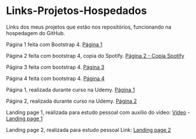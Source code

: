 # Links-Projetos-Hospedados
Links dos meus projetos que estão nos repositórios, funcionando na hospedagem do GitHub.


Página 1 feita com Bootstrap 4. <a href="https://gustapng.github.io/Pagina-com-Bootstrap-001/" target="_blank">Página 1</a>

Página 2 feita com bootstrap 4, copia do Spotify. <a href="https://gustapng.github.io/Pagina-Spotify/" target="_blank">Página 2 - Copia Spotify</a>

Página 3 feita com bootstrap 4. <a href="https://gustapng.github.io/Pagina-com-Bootstrap-002/" target="_blank"> Página 3</a>

Página 4 feita com bootstrap 4. <a href=https://gustapng.github.io/Pagina-com-Bootstrap-004/ target="_blank"> Página 4</a>

Página 1, realizada durante curso na Udemy. <a href="https://gustapng.github.io/Pag-01-CursoUdemy/" target="_blank"> Página 1</a>

Página 2, realizada durante curso na Udemy. <a href="https://gustapng.github.io/Pag-02-CursoUdemy/" target="_blank"> Página 2</a>

Landing page 1, realizada para estudo pessoal com auxilio do vídeo: <a href="https://www.youtube.com/watch?v=edDCEK5QWE8&t=1s" target="_blank">Vídeo</a> - <a href="https://gustapng.github.io/Landing-Page-01-Estudo/" target="_blank">Landing page 1</a>

Landing page 2, realizada para estudo pessoal Link: <a href="https://gustapng.github.io/Landing-Page-02-Estudos/" target="_blank"> Landing page 2</a>
